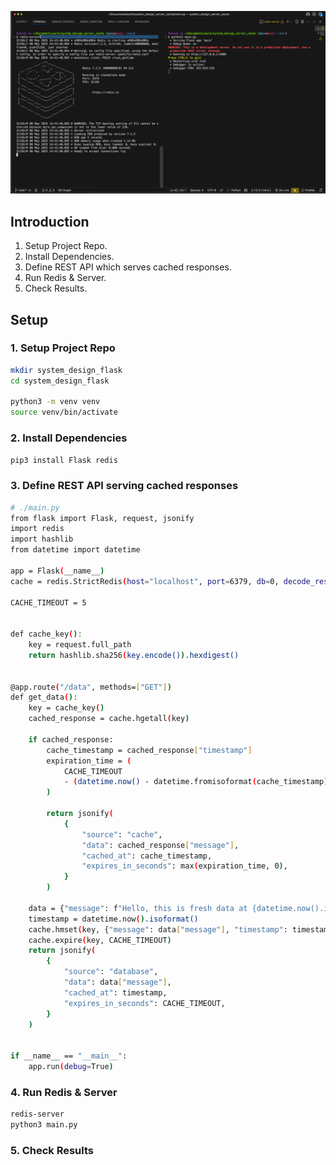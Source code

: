 ![Preview](./public/assets/preview.gif)

## Introduction

1. Setup Project Repo.
2. Install Dependencies.
3. Define REST API which serves cached responses.
4. Run Redis & Server.
5. Check Results.

## Setup

### 1. Setup Project Repo

```sh
mkdir system_design_flask
cd system_design_flask

python3 -m venv venv
source venv/bin/activate
```

### 2. Install Dependencies

```sh
pip3 install Flask redis
```

### 3. Define REST API serving cached responses

```sh
# ./main.py
from flask import Flask, request, jsonify
import redis
import hashlib
from datetime import datetime

app = Flask(__name__)
cache = redis.StrictRedis(host="localhost", port=6379, db=0, decode_responses=True)

CACHE_TIMEOUT = 5


def cache_key():
    key = request.full_path
    return hashlib.sha256(key.encode()).hexdigest()


@app.route("/data", methods=["GET"])
def get_data():
    key = cache_key()
    cached_response = cache.hgetall(key)

    if cached_response:
        cache_timestamp = cached_response["timestamp"]
        expiration_time = (
            CACHE_TIMEOUT
            - (datetime.now() - datetime.fromisoformat(cache_timestamp)).seconds
        )

        return jsonify(
            {
                "source": "cache",
                "data": cached_response["message"],
                "cached_at": cache_timestamp,
                "expires_in_seconds": max(expiration_time, 0),
            }
        )

    data = {"message": f"Hello, this is fresh data at {datetime.now().isoformat()}"}
    timestamp = datetime.now().isoformat()
    cache.hmset(key, {"message": data["message"], "timestamp": timestamp})
    cache.expire(key, CACHE_TIMEOUT)
    return jsonify(
        {
            "source": "database",
            "data": data["message"],
            "cached_at": timestamp,
            "expires_in_seconds": CACHE_TIMEOUT,
        }
    )


if __name__ == "__main__":
    app.run(debug=True)
```

### 4. Run Redis & Server

```sh
redis-server
python3 main.py
```

### 5. Check Results
